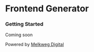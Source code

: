 # Frontend Generator

### Getting Started

Coming soon


Powered by [Melkweg Digital](https://melkweg.hu/)
   

